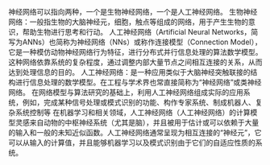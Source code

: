 神经网络可以指向两种，一个是生物神经网络，一个是人工神经网络。
生物神经网络：一般指生物的大脑神经元，细胞，触点等组成的网络，用于产生生物的意识，帮助生物进行思考和行动。
人工神经网络（Artificial Neural Networks，简写为ANNs）也简称为神经网络（NNs）或称作连接模型（Connection Model），它是一种模仿动物神经网络行为特征，进行分布式并行信息处理的算法数学模型。这种网络依靠系统的复杂程度，通过调整内部大量节点之间相互连接的关系，从而达到处理信息的目的。
人工神经网络：是一种应用类似于大脑神经突触联接的结构进行信息处理的数学模型。在工程与学术界也常直接简称为“神经网络”或类神经网络。
在网络模型与算法研究的基础上，利用人工神经网络组成实际的应用系统，例如，完成某种信号处理或模式识别的功能、构作专家系统、制成机器人、复杂系统控制等
在机器学习和相关领域，人工神经网络（人工神经网络）的计算模型灵感来自动物的中枢神经系统（尤其是脑），并且被用于估计或可以依赖于大量的输入和一般的未知近似函数。人工神经网络通常呈现为相互连接的“神经元”，它可以从输入的计算值，并且能够机器学习以及模式识别由于它们的自适应性质的系统。
